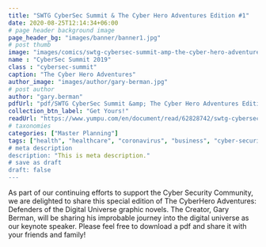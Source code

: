 ```yaml
---
title: "SWTG CyberSec Summit & The Cyber Hero Adventures Edition #1"
date: 2020-08-25T12:14:34+06:00
# page header background image
page_header_bg: "images/banner/banner1.jpg"
# post thumb
image: "images/comics/swtg-cybersec-summit-amp-the-cyber-hero-adventures-edition-1.jpg"
name : "CyberSec Summit 2019"
class : "cybersec-summit"
caption: "The Cyber Hero Adventures"
author_image: "images/author/gary-berman.jpg"
# post author
author: "gary.berman"
pdfUrl: "pdf/SWTG CyberSec Summit &amp; The Cyber Hero Adventures Edition 1.pdf"
collection_btn_label: "Get Yours!"
readUrl: "https://www.yumpu.com/en/document/read/62828742/swtg-cybersec-summit-the-cyber-hero-adventures-edition-1"
# taxonomies
categories: ["Master Planning"]
tags: ["health", "healthcare", "coronavirus", "business", "cyber-security-awareness", "training", "work-from-home", "education", comic-books", "comics", "comic", "technology", "internet", "hacking", "cyber-security", "cybersecurity", "aon", "digital", "networking", "ransomware"]
# meta description
description: "This is meta description."
# save as draft
draft: false
---
```


As part of our continuing efforts to support the Cyber Security Community, we are delighted to share this special edition of The CyberHero Adventures: Defenders of the Digital Universe graphic novels. The Creator, Gary Berman, will be sharing his improbable journey into the digital universe as our keynote speaker. Please feel free to download a pdf and share it with your friends and family!